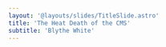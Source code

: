 ```yaml
---
layout: '@layouts/slides/TitleSlide.astro'
title: 'The Heat Death of the CMS'
subtitle: 'Blythe White'
---
```

